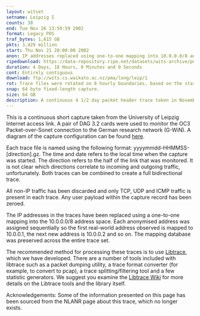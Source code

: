 ```yaml
---
layout: witset
setname: Leipzig I
counts: 38
end: Tue Nov 26 13:59:59 2002
format: Legacy POS
traf_bytes: 1,615 GB
pkts: 3,429 million
start: Thu Nov 21 20:00:00 2002
anon: IP addresses replaced using one-to-one mapping into 10.0.0.0/8 address space. Any payload beyond the transport header has been replaced with zeroes.
ripedownload: https://data-repository.ripe.net/datasets/wits-archive/pma/long/leip/1
duration: 4 Days, 18 Hours, 0 Minutes and 0 Seconds
cont: Entirely contiguous
download: ftp://wits.cs.waikato.ac.nz/pma/long/leip/1
rot: Trace files were rotated on 6 hourly boundaries, based on the start of the day.
snap: 64 byte fixed-length capture.
size: 64 GB
description: A continuous 4 1/2 day packet header trace taken in November 2002 at the University of Leipzig.
---
```


This is a continuous short capture taken from the University of Leipzig Internet
access link. A pair of DAG 3.2 cards were used to monitor the OC3 
Packet-over-Sonet connection to the German research network (G-WiN). A diagram
of the capture configuration can be found
<a href="../../../assets/images/wits/leipzig/gmwin.png">here</a>.

Each trace file is named using the following format: 
yyyymmdd-HHMMSS-[direction].gz. The time and date refers to the local
time when the capture was started. The direction refers to the half of the
link that was monitored. It is not clear which directions correlate to incoming
and outgoing traffic, unfortunately. Both traces can be combined to create a
full bidirectional trace.

All non-IP traffic has been discarded and only TCP, UDP and ICMP traffic is
present in each trace. Any user payload within the capture record has been
zeroed.

The IP addresses in the traces have been replaced using a one-to-one mapping
into the 10.0.0.0/8 address space. Each anonymised address was assigned
sequentially so the first real-world address observed is mapped to 10.0.0.1,
the next new address is 10.0.0.2 and so on. The mapping database was preserved
across the entire trace set.

The recommended method for processing these traces is to use
<a href="https://github.com/LibtraceTeam/libtrace">Libtrace</a>,
which we have developed. There are a number of tools included with libtrace
such as a packet dumping utility, a trace format converter (for example, to
convert to pcap), a trace splitting/filtering tool and a few statistic
generators. We suggest you examine the
<a href="https://github.com/LibtraceTeam/libtrace/wiki">Libtrace Wiki</a> for more details
on the Libtrace tools and the library itself.

Acknowledgements:
Some of the information presented on this page has been sourced from the
NLANR page about this trace, which no longer exists.

